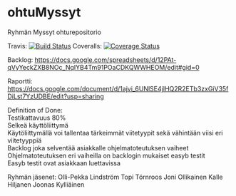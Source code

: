 # ohtuMyssyt

Ryhmän Myssyt ohturepositorio

Travis: [![Build Status](https://travis-ci.org/oplindstr/ohtuMyssyt.svg?branch=master)](https://travis-ci.org/oplindstr/ohtuMyssyt)
Coveralls: [![Coverage Status](https://coveralls.io/repos/github/oplindstr/ohtuMyssyt/badge.svg?branch=master)](https://coveralls.io/github/oplindstr/ohtuMyssyt?branch=master)

Backlog:
https://docs.google.com/spreadsheets/d/12PAt-qVyYeckZXB8NOc_NqIYB4Tm91POaCDKQWWHEOM/edit#gid=0

Raportti:
https://docs.google.com/document/d/1ajvi_6UNlSE4jIHQ2R2ETb3zxGiV35fDiLst7YzUDBE/edit?usp=sharing

Definition of Done:  
Testikattavuus 80%  
Selkeä käyttöliittymä  
Käytöliittymällä voi tallentaa tärkeimmät viitetyypit sekä vähintään viisi eri viitetyyppiä  
Backlog joka selventää asiakkalle ohjelmatoteutuksen vaiheet  
Ohjelmatoteutuksen eri vaiheilla on backlogin mukaiset easyb testit  
Easyb testit ovat asiakkaan luettavissa  

Ryhmän jäsenet:
Olli-Pekka Lindström
Topi Törnroos
Joni Ollikainen
Kalle Hiljanen
Joonas Kylliäinen
